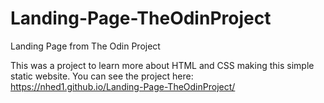 # Landing-Page-TheOdinProject
Landing Page from The Odin Project 

This was a project to learn more about HTML and CSS making this simple static website.
You can see the project here: https://nhed1.github.io/Landing-Page-TheOdinProject/
